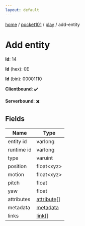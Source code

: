 ```yaml
---
layout: default
---
```


[home](/)  /  [pocket101](/protocol/pocket101)  /  [play](/protocol/pocket101/play)  /  add-entity

# Add entity

**Id**: 14

**Id** (hex): 0E

**Id** (bin): 00001110

**Clientbound**: ✔️

**Serverbound**: ✖️

## Fields

Name | Type
---|---
entity id | varlong
runtime id | varlong
type | varuint
position | float&lt;xyz&gt;
motion | float&lt;xyz&gt;
pitch | float
yaw | float
attributes | [attribute](/protocol/pocket101/types/attribute)[]
metadata | [metadata](/protocol/pocket101/metadata)
links | [link](/protocol/pocket101/types/link)[]
